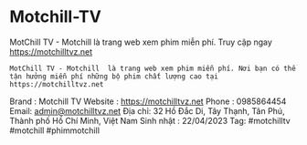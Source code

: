 # Motchill-TV
MotChill TV - Motchill  là trang web xem phim miễn phí. Truy cập ngay https://motchilltvz.net

	MotChill TV - Motchill  là trang web xem phim miễn phí. Nơi bạn có thể tận hưởng miễn phí những bộ phim chất lượng cao tại https://motchilltvz.net
Brand : 	Motchill TV
Website : 	https://motchilltvz.net
Phone : 	0985864454
Email:	admin@motchilltvz.net
Địa chỉ:	32 Hồ Đắc Di, Tây Thạnh, Tân Phú, Thành phố Hồ Chí Minh, Việt Nam
Sinh nhật : 	22/04/2023
Tag:	#motchilltv #motchill #phimmotchill

